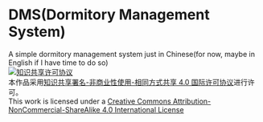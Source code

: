 # DMS(Dormitory Management System)
A simple dormitory management system just in Chinese(for now, maybe in English if I have time to do so)  
[![知识共享许可协议](https://i.creativecommons.org/l/by-nc-sa/4.0/88x31.png)](http://creativecommons.org/licenses/by-nc-sa/4.0/)  
本作品采用[知识共享署名-非商业性使用-相同方式共享 4.0 国际许可协议](https://creativecommons.org/licenses/by-nc-sa/4.0/deed.zh "license")进行许可。  
This work is licensed under a [Creative Commons Attribution-NonCommercial-ShareAlike 4.0 International License](http://creativecommons.org/licenses/by-nc-sa/4.0/ "license")
